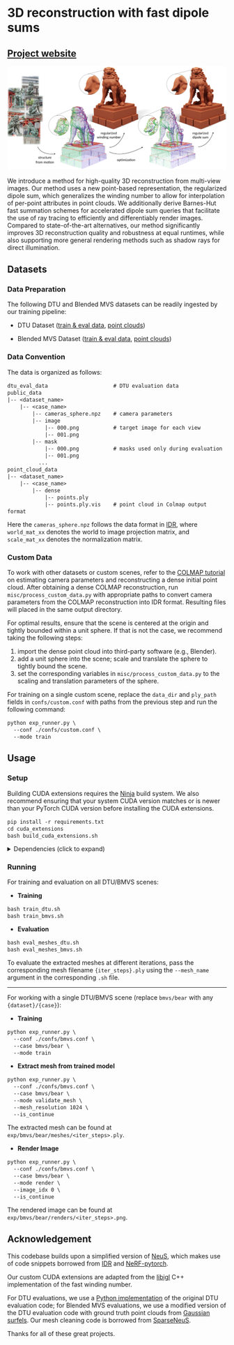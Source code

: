 # 3D reconstruction with fast dipole sums
## [Project website](https://imaging.cs.cmu.edu/fast_dipole_sums/)

<p align="center">
  <img src="static/teaser.png"/>
</p>

We introduce a method for high-quality 3D reconstruction from multi-view images. Our method uses a new point-based representation, the regularized dipole sum, which generalizes the winding number to allow for interpolation of per-point attributes in point clouds. We additionally derive Barnes-Hut fast summation schemes for accelerated dipole sum queries that facilitate the use of ray tracing to efficiently and differentiably render images. Compared to state-of-the-art alternatives, our method significantly improves 3D reconstruction quality and robustness at equal runtimes, while also supporting more general rendering methods such as shadow rays for direct illumination.

## Datasets

### Data Preparation

The following DTU and Blended MVS datasets can be readily ingested by our training pipeline:

* DTU Dataset ([train & eval data](https://fast-dipole-sums-data.s3.us-east-2.amazonaws.com/public/dtu_data.zip), [point clouds](https://fast-dipole-sums-data.s3.us-east-2.amazonaws.com/public/dtu_pcd.zip))

* Blended MVS Dataset ([train & eval data](https://fast-dipole-sums-data.s3.us-east-2.amazonaws.com/public/bmvs_data.zip), [point clouds](https://fast-dipole-sums-data.s3.us-east-2.amazonaws.com/public/bmvs_pcd.zip))

### Data Convention
The data is organized as follows:

```
dtu_eval_data                     # DTU evaluation data
public_data
|-- <dataset_name>
    |-- <case_name>
        |-- cameras_sphere.npz    # camera parameters
        |-- image
            |-- 000.png           # target image for each view
            |-- 001.png
        |-- mask
            |-- 000.png           # masks used only during evaluation
            |-- 001.png
          ...
point_cloud_data
|-- <dataset_name>
    |-- <case_name>
        |-- dense
            |-- points.ply
            |-- points.ply.vis    # point cloud in Colmap output format
```

Here the `cameras_sphere.npz` follows the data format in [IDR](https://github.com/lioryariv/idr/blob/main/DATA_CONVENTION.md), where `world_mat_xx` denotes the world to image projection matrix, and `scale_mat_xx` denotes the normalization matrix.

### Custom Data

To work with other datasets or custom scenes, refer to the [COLMAP tutorial](https://colmap.github.io/tutorial.html#dense-reconstruction) on estimating camera parameters and reconstructing a dense initial point cloud. After obtaining a dense COLMAP reconstruction, run `misc/process_custom_data.py` with appropriate paths to convert camera parameters from the COLMAP reconstruction into IDR format. Resulting files will placed in the same output directory.

For optimal results, ensure that the scene is centered at the origin and tightly bounded within a unit sphere. If that is not the case, we recommend taking the following steps: 
1. import the dense point cloud into third-party software (e.g., Blender).
2. add a unit sphere into the scene; scale and translate the sphere to tightly bound the scene.
3. set the corresponding variables in `misc/process_custom_data.py` to the scaling and translation parameters of the sphere.

For training on a single custom scene, replace the `data_dir` and `ply_path` fields in `confs/custom.conf` with paths from the previous step and run the following command: 
```shell
python exp_runner.py \
  --conf ./confs/custom.conf \
  --mode train
```

## Usage

### Setup

Building CUDA extensions requires the [Ninja](https://ninja-build.org/) build system. We also recommend ensuring that your system CUDA version matches or is newer than your PyTorch CUDA version before installing the CUDA extensions.

```shell
pip install -r requirements.txt
cd cuda_extensions
bash build_cuda_extensions.sh
```

<details>
  <summary> Dependencies (click to expand) </summary>

* joblib
* matplotlib
* numpy==1.26.4
* open3d
* opencv_python
* pandas
* point_cloud_utils
* pyhocon
* PyMCubes
* pyntcloud
* scikit_learn
* scipy
* torch==2.2.0
* tqdm
* trimesh

</details>

### Running

For training and evaluation on all DTU/BMVS scenes:

- **Training**

```shell
bash train_dtu.sh
bash train_bmvs.sh
```

- **Evaluation**

```shell
bash eval_meshes_dtu.sh
bash eval_meshes_bmvs.sh
```

To evaluate the extracted meshes at different iterations, pass the corresponding mesh filename `{iter_steps}.ply` using the `--mesh_name` argument in the corresponding `.sh` file.

----

For working with a single DTU/BMVS scene (replace `bmvs/bear` with any `{dataset}/{case}`):

- **Training**

```shell
python exp_runner.py \
  --conf ./confs/bmvs.conf \
  --case bmvs/bear \
  --mode train
```

- **Extract mesh from trained model**

```shell
python exp_runner.py \
  --conf ./confs/bmvs.conf \
  --case bmvs/bear \
  --mode validate_mesh \
  --mesh_resolution 1024 \
  --is_continue
```

The extracted mesh can be found at `exp/bmvs/bear/meshes/<iter_steps>.ply`.

- **Render Image**

```shell
python exp_runner.py \
  --conf ./confs/bmvs.conf \
  --case bmvs/bear \
  --mode render \
  --image_idx 0 \
  --is_continue
```

The rendered image can be found at `exp/bmvs/bear/renders/<iter_steps>.png`.

## Acknowledgement

This codebase builds upon a simplified version of [NeuS](https://github.com/Totoro97/NeuS), which makes use of code snippets borrowed from [IDR](https://github.com/lioryariv/idr) and [NeRF-pytorch](https://github.com/yenchenlin/nerf-pytorch).

Our custom CUDA extensions are adapted from the [libigl](https://libigl.github.io/) C++ implementation of the fast winding number.

For DTU evaluations, we use a [Python implementation](https://github.com/jzhangbs/DTUeval-python) of the original DTU evaluation code; for Blended MVS evaluations, we use a modified version of the DTU evaluation code with ground truth point clouds from [Gaussian surfels](https://github.com/turandai/gaussian_surfels). Our mesh cleaning code is borrowed from [SparseNeuS](https://github.com/xxlong0/SparseNeuS/blob/main/evaluation/clean_mesh.py).

Thanks for all of these great projects.
